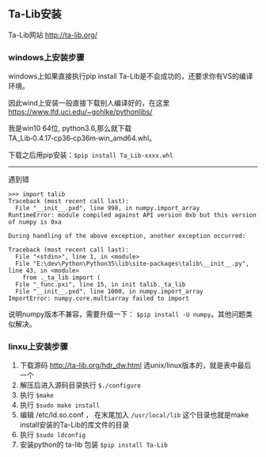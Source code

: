 ## Ta-Lib安装

Ta-Lib网站 http://ta-lib.org/



### windows上安装步骤

windows上如果直接执行pip install Ta-Lib是不会成功的，还要求你有VS的编译环境。

因此wind上安装一般直接下载别人编译好的，在这里 https://www.lfd.uci.edu/~gohlke/pythonlibs/

我是win10 64位, python3.6,那么就下载  TA_Lib‑0.4.17‑cp36‑cp36m‑win_amd64.whl。

下载之后用pip安装：`$pip install Ta_Lib-xxxx.whl`

-----
遇到错
```python3
>>> import talib
Traceback (most recent call last):
  File "__init__.pxd", line 998, in numpy.import_array
RuntimeError: module compiled against API version 0xb but this version of numpy is 0xa

During handling of the above exception, another exception occurred:

Traceback (most recent call last):
  File "<stdin>", line 1, in <module>
  File "E:\dev\Python\Python35\lib\site-packages\talib\__init__.py", line 43, in <module>
    from ._ta_lib import (
  File "_func.pxi", line 15, in init talib._ta_lib
  File "__init__.pxd", line 1000, in numpy.import_array
ImportError: numpy.core.multiarray failed to import
```
说明numpy版本不兼容，需要升级一下： `$pip install -U numpy`。其他问题类似解决。


### linxu上安装步骤

1. 下载源码 http://ta-lib.org/hdr_dw.html  选unix/linux版本的，就是表中最后一个
2. 解压后进入源码目录执行    `$./configure`
3. 执行 `$make`
4. 执行 `$sudo make install`
5. 编辑 /etc/ld.so.conf ， 在末尾加入 `/usr/local/lib` 这个目录也就是make install安装的Ta-Lib的库文件的目录
6. 执行 `$sudo ldconfig`
7. 安装python的 ta-lib 包装  `$pip install Ta-Lib`

